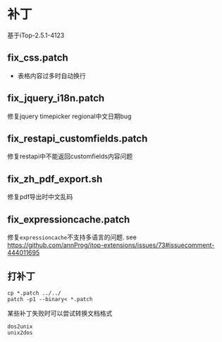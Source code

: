 # 补丁

基于iTop-2.5.1-4123

## fix_css.patch
- 表格内容过多时自动换行

## fix_jquery_i18n.patch
修复jquery timepicker regional中文日期bug

## fix_restapi_customfields.patch
修复restapi中不能返回customfields内容问题

## fix_zh_pdf_export.sh
修复pdf导出时中文乱码

## fix_expressioncache.patch
修复`expressioncache`不支持多语言的问题. see https://github.com/annProg/itop-extensions/issues/73#issuecomment-444011695

## 打补丁
```
cp *.patch ../../
patch -p1 --binary< *.patch
```
某些补丁失败时可以尝试转换文档格式
```
dos2unix
unix2dos
```
